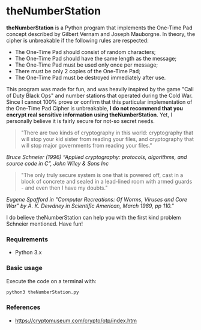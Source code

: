 # theNumberStation

**theNumberStation** is a Python program that implements the One-Time Pad concept described by Gilbert Vernam and Joseph Mauborgne. In theory, the cipher is unbreakable if the following rules are respected:

- The One-Time Pad should consist of random characters;
- The One-Time Pad should have the same length as the message;
- The One-Time Pad must be used only once per message;
- There must be only 2 copies of the One-Time Pad;
- The One-Time Pad must be destroyed immediately after use.

This program was made for fun, and was heavily inspired by the game "Call of Duty Black Ops" and number stations that operated during the Cold War. Since I cannot 100% prove or confirm that this particular implementation of the One-Time Pad Cipher is unbreakable, **I do not recommend that you encrypt real sensitive information using theNumberStation**. Yet, I personally believe it is fairly secure for not-so secret needs.






>"There are two kinds of cryptography in this world: cryptography that will stop your kid sister from reading your files, and cryptography that will stop major governments from reading your files."

*Bruce Schneier (1996) “Applied cryptography: protocols, algorithms, and source code in C”, John Wiley & Sons Inc*






>"The only truly secure system is one that is powered off, cast in a block of concrete and sealed in a lead-lined room with armed guards - and even then I have my doubts."

*Eugene Spafford in "Computer Recreations: Of Worms, Viruses and Core War" by A. K. Dewdney in Scientific American, March 1989, pp 110."*



I do believe theNumberStation can help you with the first kind problem Schneier mentioned. Have fun!

### Requirements

- Python 3.x

### Basic usage

Execute the code on a terminal with:

```bash
python3 theNumberStation.py
```



### References

- https://cryptomuseum.com/crypto/otp/index.htm
